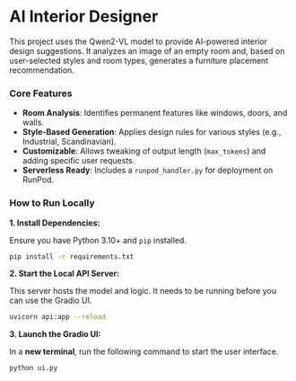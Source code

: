 # AI Interior Designer

This project uses the Qwen2-VL model to provide AI-powered interior design suggestions. It analyzes an image of an empty room and, based on user-selected styles and room types, generates a furniture placement recommendation.

### Core Features

- **Room Analysis**: Identifies permanent features like windows, doors, and walls.
- **Style-Based Generation**: Applies design rules for various styles (e.g., Industrial, Scandinavian).
- **Customizable**: Allows tweaking of output length (`max_tokens`) and adding specific user requests.
- **Serverless Ready**: Includes a `runpod_handler.py` for deployment on RunPod.

### How to Run Locally

**1. Install Dependencies:**

Ensure you have Python 3.10+ and `pip` installed.

```bash
pip install -r requirements.txt
```

**2. Start the Local API Server:**

This server hosts the model and logic. It needs to be running before you can use the Gradio UI.

```bash
uvicorn api:app --reload
```

**3. Launch the Gradio UI:**

In a **new terminal**, run the following command to start the user interface.

```bash
python ui.py
```
